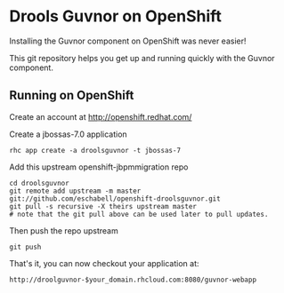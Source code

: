 Drools Guvnor on OpenShift
==========================
Installing the Guvnor component on OpenShift was never easier!

This git repository helps you get up and running quickly with the Guvnor component.


Running on OpenShift
--------------------

Create an account at http://openshift.redhat.com/

Create a jbossas-7.0 application

    rhc app create -a droolsguvnor -t jbossas-7

Add this upstream openshift-jbpmmigration repo

    cd droolsguvnor
    git remote add upstream -m master git://github.com/eschabell/openshift-droolsguvnor.git
    git pull -s recursive -X theirs upstream master
    # note that the git pull above can be used later to pull updates.
    
Then push the repo upstream

    git push

That's it, you can now checkout your application at:

    http://droolguvnor-$your_domain.rhcloud.com:8080/guvnor-webapp

